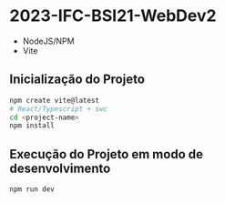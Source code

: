 # 2023-IFC-BSI21-WebDev2

- NodeJS/NPM
- Vite

## Inicialização do Projeto

```sh
npm create vite@latest
# React/Typescript + swc
cd <project-name>
npm install
```

## Execução do Projeto em modo de desenvolvimento

```sh
npm run dev
```
